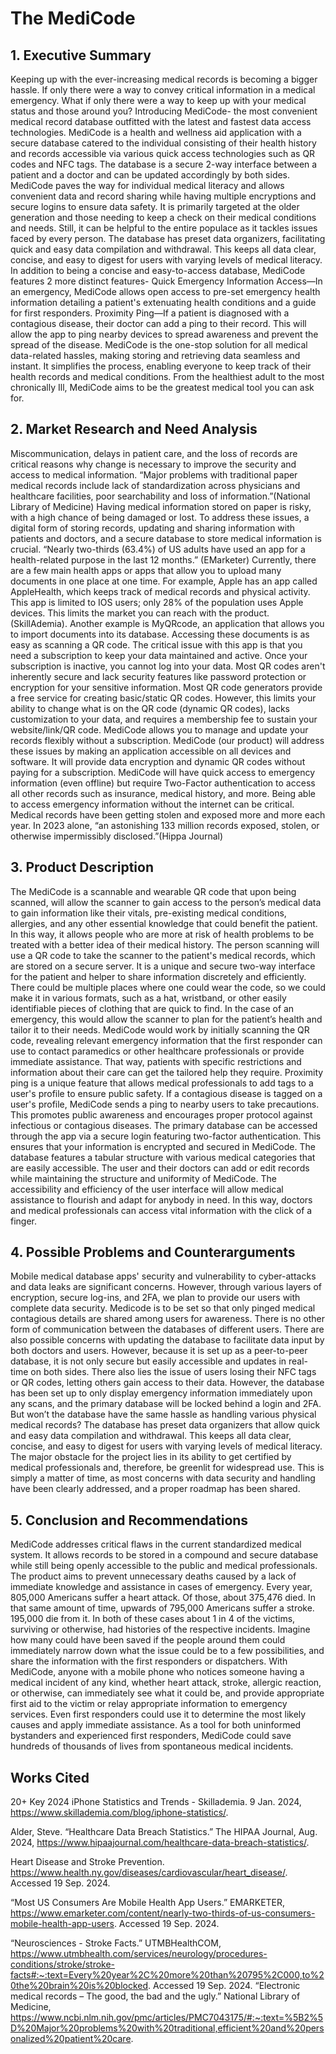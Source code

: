 # **The MediCode**

## 1. Executive Summary 

Keeping up with the ever-increasing medical records is becoming a bigger hassle. If only there were a way to convey critical information in a medical emergency. What if only there were a way to keep up with your medical status and those around you? Introducing MediCode- the most convenient medical record database outfitted with the latest and fastest data access technologies.
MediCode is a health and wellness aid application with a secure database catered to the individual consisting of their health history and records accessible via various quick access technologies such as QR codes and NFC tags. The database is a secure 2-way interface between a patient and a doctor and can be updated accordingly by both sides. MediCode paves the way for individual medical literacy and allows convenient data and record sharing while having multiple encryptions and secure logins to ensure data safety. It is primarily targeted at the older generation and those needing to keep a check on their medical conditions and needs. Still, it can be helpful to the entire populace as it tackles issues faced by every person.
The database has preset data organizers, facilitating quick and easy data compilation and withdrawal. This keeps all data clear, concise, and easy to digest for users with varying levels of medical literacy.
In addition to being a concise and easy-to-access database, MediCode features 2 more distinct features-
Quick Emergency Information Access—In an emergency, MediCode allows open access to pre-set emergency health information detailing a patient's extenuating health conditions and a guide for first responders. 
Proximity Ping—If a patient is diagnosed with a contagious disease, their doctor can add a ping to their record. This will allow the app to ping nearby devices to spread awareness and prevent the spread of the disease.
MediCode is the one-stop solution for all medical data-related hassles, making storing and retrieving data seamless and instant. It simplifies the process, enabling everyone to keep track of their health records and medical conditions.  From the healthiest adult to the most chronically Ill, MediCode aims to be the greatest medical tool you can ask for.


## 2. Market Research and Need Analysis

Miscommunication, delays in patient care, and the loss of records are critical reasons why change is necessary to improve the security and access to medical information.  “Major problems with traditional paper medical records include lack of standardization across physicians and healthcare facilities, poor searchability and loss of information.”(National Library of Medicine)   Having medical information stored on paper is risky, with a high chance of being damaged or lost.  To address these issues, a digital form of storing records, updating and sharing information with patients and doctors, and a secure database to store medical information is crucial. 
“Nearly two-thirds (63.4%) of US adults have used an app for a health-related purpose in the last 12 months.” (EMarketer) Currently, there are a few main health apps or apps that allow you to upload many documents in one place at one time.  For example, Apple has an app called AppleHealth, which keeps track of medical records and physical activity.  This app is limited to IOS users; only 28% of the population uses Apple devices.  This limits the market you can reach with the product. (SkillAdemia). 
Another example is MyQRcode, an application that allows you to import documents into its database. Accessing these documents is as easy as scanning a QR code. The critical issue with this app is that you need a subscription to keep your data maintained and active. Once your subscription is inactive, you cannot log into your data. Most QR codes aren't inherently secure and lack security features like password protection or encryption for your sensitive information.
Most QR code generators provide a free service for creating basic/static QR codes. However, this limits your ability to change what is on the QR code (dynamic QR codes), lacks customization to your data, and requires a membership fee to sustain your website/link/QR code. MediCode allows you to manage and update your records flexibly without a subscription.
MediCode (our product) will address these issues by making an application accessible on all devices and software. It will provide data encryption and dynamic QR codes without paying for a subscription. MediCode will have quick access to emergency information (even offline) but require Two-Factor authentication to access all other records such as insurance, medical history, and more.  Being able to access emergency information without the internet can be critical.  Medical records have been getting stolen and exposed more and more each year.  In 2023 alone, “an astonishing 133 million records exposed, stolen, or otherwise impermissibly disclosed.”(Hippa Journal) 


## 3. Product Description

The MediCode is a scannable and wearable QR code that upon being scanned, will allow the scanner to gain access to the person’s medical data to gain information like their vitals, pre-existing medical conditions, allergies, and any other essential knowledge that could benefit the patient.  In this way, it allows people who are more at risk of health problems to be treated with a better idea of their medical history. The person scanning will use a QR code to take the scanner to the patient's medical records, which are stored on a secure server. It is a unique and secure two-way interface for the patient and helper to share information discretely and efficiently.
There could be multiple places where one could wear the code, so we could make it in various formats, such as a hat, wristband, or other easily identifiable pieces of clothing that are quick to find. In the case of an emergency, this would allow the scanner to plan for the patient’s health and tailor it to their needs.
MediCode would work by initially scanning the QR code, revealing relevant emergency information that the first responder can use to contact paramedics or other healthcare professionals or provide immediate assistance. That way, patients with specific restrictions and information about their care can get the tailored help they require. 
Proximity ping is a unique feature that allows medical professionals to add tags to a user's profile to ensure public safety. If a contagious disease is tagged on a user's profile, MediCode sends a ping to nearby users to take precautions.  This promotes public awareness and encourages proper protocol against infectious or contagious diseases. 
The primary database can be accessed through the app via a secure login featuring two-factor authentication.  This ensures that your information is encrypted and secured in MediCode.  The database features a tabular structure with various medical categories that are easily accessible.  The user and their doctors can add or edit records while maintaining the structure and uniformity of MediCode.  The accessibility and efficiency of the user interface will allow medical assistance to flourish and adapt for anybody in need. In this way, doctors and medical professionals can access vital information with the click of a finger.

## 4. Possible Problems and Counterarguments
Mobile medical database apps' security and vulnerability to cyber-attacks and data leaks are significant concerns. However, through various layers of encryption, secure log-ins, and 2FA, we plan to provide our users with complete data security. Medicode is to be set so that only pinged medical contagious details are shared among users for awareness. There is no other form of communication between the databases of different users. 
There are also possible concerns with updating the database to facilitate data input by both doctors and users. However, because it is set up as a peer-to-peer database, it is not only secure but easily accessible and updates in real-time on both sides.
There also lies the issue of users losing their NFC tags or QR codes, letting others gain access to their data. However, the database has been set up to only display emergency information immediately upon any scans, and the primary database will be locked behind a login and 2FA.
But won’t the database have the same hassle as handling various physical medical records? The database has preset data organizers that allow quick and easy data compilation and withdrawal. This keeps all data clear, concise, and easy to digest for users with varying levels of medical literacy.
The major obstacle for the project lies in its ability to get certified by medical professionals and, therefore, be greenlit for widespread use. This is simply a matter of time, as most concerns with data security and handling have been clearly addressed, and a proper roadmap has been shared.

## 5. Conclusion and Recommendations
MediCode addresses critical flaws in the current standardized medical system. It allows records to be stored in a compound and secure database while still being openly accessible to the public and medical professionals. The product aims to prevent unnecessary deaths caused by a lack of immediate knowledge and assistance in cases of emergency.
Every year, 805,000 Americans suffer a heart attack. Of those, about 375,476 died. In that same amount of time, upwards of 795,000 Americans suffer a stroke. 195,000 die from it. In both of these cases about 1 in 4 of the victims, surviving or otherwise,  had histories of the respective incidents. Imagine how many could have been saved if the people around them could immediately narrow down what the issue could be to a few possibilities, and share the information with the first responders or dispatchers.
With MediCode, anyone with a mobile phone who notices someone having a medical incident of any kind, whether heart attack, stroke, allergic reaction, or otherwise, can immediately see what it could be, and provide appropriate first aid to the victim or relay appropriate information to emergency services. Even first responders could use it to determine the most likely causes and apply immediate assistance.  As a tool for both uninformed bystanders and experienced first responders, MediCode could save hundreds of thousands of lives from spontaneous medical incidents.




## Works Cited

20+ Key 2024 iPhone Statistics and Trends - Skillademia. 9 Jan. 2024, https://www.skillademia.com/blog/iphone-statistics/.

Alder, Steve. “Healthcare Data Breach Statistics.” The HIPAA Journal, Aug. 2024, https://www.hipaajournal.com/healthcare-data-breach-statistics/.

Heart Disease and Stroke Prevention. https://www.health.ny.gov/diseases/cardiovascular/heart_disease/. Accessed 19 Sep. 2024.

“Most US Consumers Are Mobile Health App Users.” EMARKETER, https://www.emarketer.com/content/nearly-two-thirds-of-us-consumers-mobile-health-app-users. Accessed 19 Sep. 2024.

“Neurosciences - Stroke Facts.” UTMBHealthCOM, https://www.utmbhealth.com/services/neurology/procedures-conditions/stroke/stroke-facts#:~:text=Every%20year%2C%20more%20than%20795%2C000,to%20the%20brain%20is%20blocked. Accessed 19 Sep. 2024.
“Electronic medical records – The good, the bad and the ugly.” National Library of Medicine,
https://www.ncbi.nlm.nih.gov/pmc/articles/PMC7043175/#:~:text=%5B2%5D%20Major%20problems%20with%20traditional,efficient%20and%20personalized%20patient%20care.







